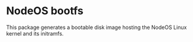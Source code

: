 # NodeOS bootfs

This package generates a bootable disk image hosting the NodeOS Linux kernel and
its initramfs.
